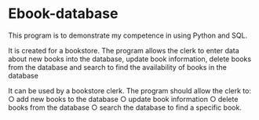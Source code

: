 # Ebook-database

This program is to demonstrate my competence in using Python and SQL.

It is created for a bookstore.
The program allows the clerk to enter data about new books into the database, update
book information, delete books from the database and search to find the
availability of books in the database

It can be used by a bookstore clerk. 
The program should allow the clerk to:
○ add new books to the database
○ update book information
○ delete books from the database
○ search the database to find a specific book.

